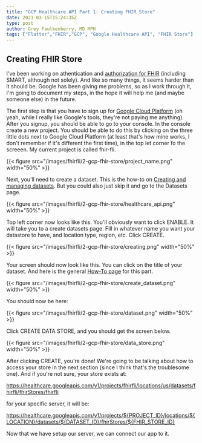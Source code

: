 ```yaml
---
title: "GCP Healthcare API Part 1: Creating FHIR Store"
date: 2021-03-15T15:24:35Z
type: post
author: Grey Faulkenberry, MD MPH
tags: ["Flutter","FHIR","GCP", "Google Healthcare API", "FHIR Store"]
---
```


## Creating FHIR Store
I've been working on athentication and [authorization for FHIR](https://github.com/MayJuun/fhir/tree/main/fhir_auth) (including SMART, although not solely). And like so many things, it seems harder than it should be. Google has been giving me problems, so as I work through it, I'm going to document my steps, in the hope it will help me (and maybe someone else) in the future.

The first step is that you have to sign up for [Google Cloud Platform](https://cloud.google.com/) (oh yeah, while I really like Google's tools, they're not paying me anything). After you signup, you should be able to go to your console. In the console create a new project. You should be able to do this by clicking on the three little  dots next to Google Cloud Platform (at least that's how mine works, I don't remember if it's different the first time), in the top let corner fo the screeen. My current project is called fhir-fli. 

{{< figure src="/images/fhirfli/2-gcp-fhir-store/project_name.png" width="50%" >}}

Next, you'll need to create a dataset. This is the how-to on [Creating and managing datasets](https://cloud.google.com/healthcare/docs/how-tos/datasets#console). But you could also just skip it and go to the Datasets page.

{{< figure src="/images/fhirfli/2-gcp-fhir-store/healthcare_api.png" width="50%" >}}

Top left corner now looks like this. You'll obviously want to click ENABLE. It will take you to a create datasets page. Fill in whatever name you want your datastore to have, and location type, region, etc. Click CREATE.

{{< figure src="/images/fhirfli/2-gcp-fhir-store/creating.png" width="50%" >}}

Your screen should now look like this. You can click on the title of your dataset. And here is the general [How-To page](https://cloud.google.com/healthcare/docs/how-tos/fhir) for this part.

{{< figure src="/images/fhirfli/2-gcp-fhir-store/create_dataset.png" width="50%" >}}

You should now be here:

{{< figure src="/images/fhirfli/2-gcp-fhir-store/dataset.png" width="50%" >}}

Click CREATE DATA STORE, and you should get the screen below.

{{< figure src="/images/fhirfli/2-gcp-fhir-store/data_store.png" width="50%" >}}

After clicking CREATE, you're done! We're going to be talking about how to access your store in the next section (since I think that's the troublesome one). And if you're not sure, your store exists at:

https://healthcare.googleapis.com/v1/projects/fhirfli/locations/us/datasets/fhirfli/fhirStores/fhirfli

for your specific server, it will be:

https://healthcare.googleapis.com/v1/projects/${PROJECT_ID}/locations/${LOCATION}/datasets/${DATASET_ID}/fhirStores/${FHIR_STORE_ID}

Now that we have setup our server, we can connect our app to it.